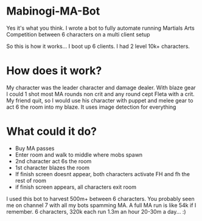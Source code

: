 # Mabinogi-MA-Bot
Yes it's what you think. I wrote a bot to fully automate running Martials Arts Competition between 6 characters on a multi client setup

So this is how it works... I boot up 6 clients. I had 2 level 10k+ characters.

# How does it work?
My character was the leader character and damage dealer. With blaze gear I could 1 shot most MA rounds non crit and any round cept Fleta with a crit.
My friend quit, so I would use his character with puppet and melee gear to act 6 the room into my blaze.
It uses image detection for everything
# What could it do?
* Buy MA passes
* Enter room and walk to middle where mobs spawn
* 2nd character act 6s the room
* 1st character blazes the room
* If finish screen doesnt appear, both characters activate FH and fh the rest of room
* if finish screen appears, all characters exit room

I used this bot to harvest 500m+ between 6 characters. You probably seen me on channel 7 with all my bots spamming MA.
A full MA run is like 54k if I remember.
6 characters, 320k each run
1.3m an hour
20-30m a day... :)
